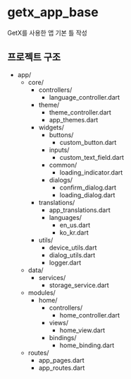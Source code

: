 # getx_app_base

GetX를 사용한 앱 기본 틀 작성

## 프로젝트 구조

- app/
  - core/
    - controllers/
      - language_controller.dart
    - theme/
      - theme_controller.dart
      - app_themes.dart
    - widgets/
      - buttons/
        - custom_button.dart
      - inputs/
        - custom_text_field.dart
      - common/
        - loading_indicator.dart
      - dialogs/
        - confirm_dialog.dart
        - loading_dialog.dart
    - translations/
      - app_translations.dart
      - languages/
        - en_us.dart
        - ko_kr.dart
    - utils/
      - device_utils.dart
      - dialog_utils.dart
      - logger.dart
  - data/
    - services/
      - storage_service.dart
  - modules/
    - home/
      - controllers/
        - home_controller.dart
      - views/
        - home_view.dart
      - bindings/
        - home_binding.dart
  - routes/
    - app_pages.dart
    - app_routes.dart
